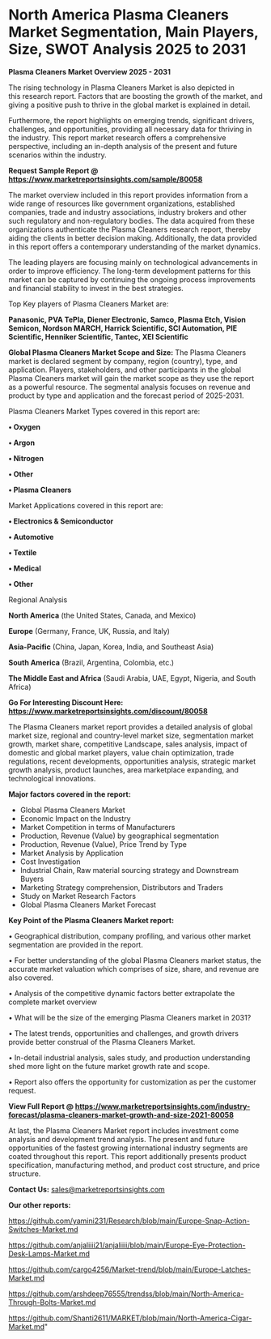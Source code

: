 # North America Plasma Cleaners Market Segmentation, Main Players, Size, SWOT Analysis 2025 to 2031

<Strong> Plasma Cleaners Market Overview 2025 - 2031</strong>

The rising technology in Plasma Cleaners Market is also depicted in this research report. Factors that are boosting the growth of the market, and giving a positive push to thrive in the global market is explained in detail.

Furthermore, the report highlights on emerging trends, significant drivers, challenges, and opportunities, providing all necessary data for thriving in the industry. This report market research offers a comprehensive perspective, including an in-depth analysis of the present and future scenarios within the industry.

<strong>Request Sample Report @ <a href=https://www.marketreportsinsights.com/sample/80058>https://www.marketreportsinsights.com/sample/80058</a></strong>

The market overview included in this report provides information from a wide range of resources like government organizations, established companies, trade and industry associations, industry brokers and other such regulatory and non-regulatory bodies. The data acquired from these organizations authenticate the Plasma Cleaners research report, thereby aiding the clients in better decision making. Additionally, the data provided in this report offers a contemporary understanding of the market dynamics.

The leading players are focusing mainly on technological advancements in order to improve efficiency. The long-term development patterns for this market can be captured by continuing the ongoing process improvements and financial stability to invest in the best strategies.

Top Key players of Plasma Cleaners Market are:

<strong>Panasonic, PVA TePla, Diener Electronic, Samco, Plasma Etch, Vision Semicon, Nordson MARCH, Harrick Scientific, SCI Automation, PIE Scientific, Henniker Scientific, Tantec, XEI Scientific</strong>

<strong><b>Global Plasma Cleaners Market Scope and Size:</b></strong>
The Plasma Cleaners market is declared segment by company, region (country), type, and application. Players, stakeholders, and other participants in the global Plasma Cleaners market will gain the market scope as they use the report as a powerful resource. The segmental analysis focuses on revenue and product by type and application and the forecast period of 2025-2031.

Plasma Cleaners Market Types covered in this report are:

<strong>• Oxygen

• Argon

• Nitrogen

• Other

• Plasma Cleaners</strong>

Market Applications covered in this report are:

<strong>• Electronics & Semiconductor

• Automotive

• Textile

• Medical

• Other</strong> 

Regional Analysis

<strong>North America</strong> (the United States, Canada, and Mexico)

<strong>Europe</strong> (Germany, France, UK, Russia, and Italy)

<strong>Asia-Pacific</strong> (China, Japan, Korea, India, and Southeast Asia)

<strong>South America</strong> (Brazil, Argentina, Colombia, etc.)

<strong>The Middle East and Africa</strong> (Saudi Arabia, UAE, Egypt, Nigeria, and South Africa)

<strong>Go For Interesting Discount Here: <a href=https://www.marketreportsinsights.com/discount/80058>https://www.marketreportsinsights.com/discount/80058</a></strong>

The Plasma Cleaners market report provides a detailed analysis of global market size, regional and country-level market size, segmentation market growth, market share, competitive Landscape, sales analysis, impact of domestic and global market players, value chain optimization, trade regulations, recent developments, opportunities analysis, strategic market growth analysis, product launches, area marketplace expanding, and technological innovations.

<strong><b>Major factors covered in the report:</b></strong>
<ul>
  <li>Global Plasma Cleaners Market </li>
  <li>Economic Impact on the Industry</li>
  <li>Market Competition in terms of Manufacturers</li>
  <li>Production, Revenue (Value) by geographical segmentation</li>
  <li>Production, Revenue (Value), Price Trend by Type</li>
  <li>Market Analysis by Application</li>
  <li>Cost Investigation</li>
  <li>Industrial Chain, Raw material sourcing strategy and Downstream Buyers</li>
  <li>Marketing Strategy comprehension, Distributors and Traders</li>
  <li>Study on Market Research Factors</li>
  <li>Global Plasma Cleaners Market Forecast</li>
</ul>

<strong><b>Key Point of the Plasma Cleaners Market report:</b></strong>

• Geographical distribution, company profiling, and various other market segmentation are provided in the report.

• For better understanding of the global Plasma Cleaners market status, the accurate market valuation which comprises of size, share, and revenue are also covered.

• Analysis of the competitive dynamic factors better extrapolate the complete market overview

• What will be the size of the emerging Plasma Cleaners market in 2031?

• The latest trends, opportunities and challenges, and growth drivers provide better construal of the Plasma Cleaners Market.

• In-detail industrial analysis, sales study, and production understanding shed more light on the future market growth rate and scope.

• Report also offers the opportunity for customization as per the customer request.

<strong><b>View Full Report @ <a href=https://www.marketreportsinsights.com/industry-forecast/plasma-cleaners-market-growth-and-size-2021-80058>https://www.marketreportsinsights.com/industry-forecast/plasma-cleaners-market-growth-and-size-2021-80058</a></b></strong>


At last, the Plasma Cleaners Market report includes investment come analysis and development trend analysis. The present and future opportunities of the fastest growing international industry segments are coated throughout this report. This report additionally presents product specification, manufacturing method, and product cost structure, and price structure.

<strong>Contact Us:</strong>
sales@marketreportsinsights.com

<strong>Our other reports:</strong>

<a href=https://github.com/yamini231/Research/blob/main/Europe-Snap-Action-Switches-Market.md>https://github.com/yamini231/Research/blob/main/Europe-Snap-Action-Switches-Market.md</a>

<a href=https://github.com/anjaliiii21/anjaliiii/blob/main/Europe-Eye-Protection-Desk-Lamps-Market.md>https://github.com/anjaliiii21/anjaliiii/blob/main/Europe-Eye-Protection-Desk-Lamps-Market.md</a>

<a href=https://github.com/cargo4256/Market-trend/blob/main/Europe-Latches-Market.md>https://github.com/cargo4256/Market-trend/blob/main/Europe-Latches-Market.md</a>

<a href=https://github.com/arshdeep76555/trendss/blob/main/North-America-Through-Bolts-Market.md>https://github.com/arshdeep76555/trendss/blob/main/North-America-Through-Bolts-Market.md</a>

<a href=https://github.com/Shanti2611/MARKET/blob/main/North-America-Cigar-Market.md>https://github.com/Shanti2611/MARKET/blob/main/North-America-Cigar-Market.md</a>"
